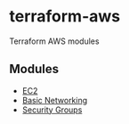 # terraform-aws
Terraform AWS modules 


## Modules
* [EC2](/ec2)
* [Basic Networking](/basic-networking)
* [Security Groups](/security-group)